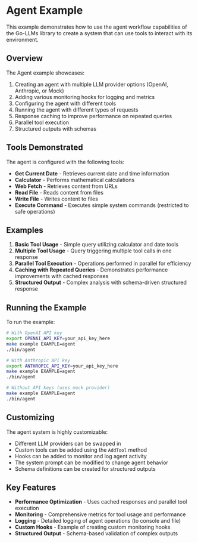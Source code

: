 # Agent Example

This example demonstrates how to use the agent workflow capabilities of the Go-LLMs library to create a system that can use tools to interact with its environment.

## Overview

The Agent example showcases:

1. Creating an agent with multiple LLM provider options (OpenAI, Anthropic, or Mock)
2. Adding various monitoring hooks for logging and metrics
3. Configuring the agent with different tools
4. Running the agent with different types of requests
5. Response caching to improve performance on repeated queries
6. Parallel tool execution
7. Structured outputs with schemas

## Tools Demonstrated

The agent is configured with the following tools:

- **Get Current Date** - Retrieves current date and time information
- **Calculator** - Performs mathematical calculations
- **Web Fetch** - Retrieves content from URLs
- **Read File** - Reads content from files
- **Write File** - Writes content to files
- **Execute Command** - Executes simple system commands (restricted to safe operations)

## Examples

1. **Basic Tool Usage** - Simple query utilizing calculator and date tools
2. **Multiple Tool Usage** - Query triggering multiple tool calls in one response
3. **Parallel Tool Execution** - Operations performed in parallel for efficiency
4. **Caching with Repeated Queries** - Demonstrates performance improvements with cached responses
5. **Structured Output** - Complex analysis with schema-driven structured response

## Running the Example

To run the example:

```bash
# With OpenAI API key
export OPENAI_API_KEY=your_api_key_here
make example EXAMPLE=agent
./bin/agent

# With Anthropic API key
export ANTHROPIC_API_KEY=your_api_key_here
make example EXAMPLE=agent
./bin/agent

# Without API keys (uses mock provider)
make example EXAMPLE=agent
./bin/agent
```

## Customizing

The agent system is highly customizable:

- Different LLM providers can be swapped in
- Custom tools can be added using the `AddTool` method
- Hooks can be added to monitor and log agent activity
- The system prompt can be modified to change agent behavior
- Schema definitions can be created for structured outputs

## Key Features

- **Performance Optimization** - Uses cached responses and parallel tool execution
- **Monitoring** - Comprehensive metrics for tool usage and performance
- **Logging** - Detailed logging of agent operations (to console and file)
- **Custom Hooks** - Example of creating custom monitoring hooks
- **Structured Output** - Schema-based validation of complex outputs